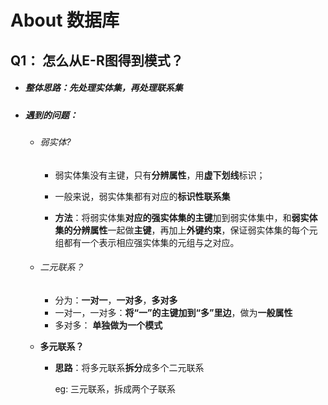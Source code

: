 # About 数据库

## Q1： 怎么从E-R图得到模式？

- ##### 整体思路：先处理实体集，再处理联系集

- ##### 遇到的问题：

  - ###### 弱实体?

    - 弱实体集没有主键，只有**分辨属性**，用**虚下划线**标识；

    - 一般来说，弱实体集都有对应的**标识性联系集**

    - **方法**：将弱实体集**对应的强实体集的主键**加到弱实体集中，和**弱实体集的分辨属性**一起做**主键**，再加上**外键约束**，保证弱实体集的每个元组都有一个表示相应强实体集的元组与之对应。

      

  - ###### 二元联系？

    - 分为：**一对一**，**一对多**，**多对多**
    - 一对一，一对多：**将“一”的主键加到“多”里边**，做为**一般属性**
    - 多对多： **单独做为一个模式**

  - **多元联系？**

    - **思路**：将多元联系**拆分**成多个二元联系

      eg:  三元联系，拆成两个子联系